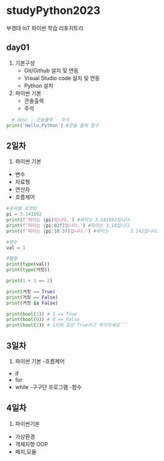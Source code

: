 # studyPython2023
부경대 IoT 파이썬 학습 리포지토리

## day01
1. 기본구성
    - Git/Github 설치 및 연동
    - Visual Studio code 설치 및 연동
    - Python 설치
2. 파이썬 기본
    - 콘솔출력
    - 주석

```python
  # desc : 콘솔출력 - 주석
print('Hello,Python') #콘솔 출력 함수
``` 

## 2일차
1. 파이썬 기본
 - 변수
 - 자료형 
 - 연산자
 - 흐름제어
```python
#문자열 포맷팅
pi = 3.141592
print(f'파이는 {pi}입니다.') #파이는 3.141592입니다.
print(f'파이는 {pi:02f}입니다.') #파이는 3.14입니다.
print(f'파이는 {pi:10.3f}입니다.') #파이는        3.142입니다.

#변수 
val = 1

#불형
print(type(val)) 
print(type(거짓))

print(1 + 1 == 2)

print(거짓 == True)
print(거짓 == False)
print(거짓 is False)

print(bool(1)) # 1 == True
print(bool(0)) # 0 == False
print(bool(2)) # 1이외 값은 True라고 하지마세요```

  ``` 
  ## 3일차
  1. 파이썬 기본
  -흐름제어
  - if
  - for
  - while
  -구구단 프로그램
  -함수

  ## 4일차
1. 파이썬기본
- 가상환경
- 객체지향 OOP 
- 패치,모듈

